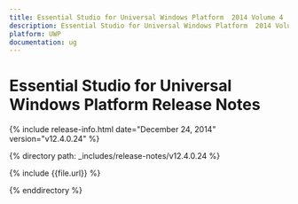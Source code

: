 ```yaml
---
title: Essential Studio for Universal Windows Platform  2014 Volume 4  Release Notes  
description: Essential Studio for Universal Windows Platform  2014 Volume 4  Release Notes  
platform: UWP
documentation: ug
---
```


# Essential Studio for Universal Windows Platform  Release Notes  

{% include release-info.html date="December 24, 2014"  version="v12.4.0.24" %} 


{% directory path: _includes/release-notes/v12.4.0.24 %}

{% include {{file.url}} %}

{% enddirectory %}